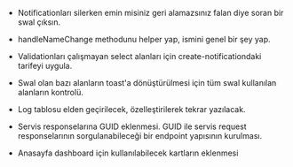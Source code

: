 * Notificationları silerken emin misiniz geri alamazsınız falan diye soran bir swal çıksın.

* handleNameChange methodunu helper yap, ismini genel bir şey yap.
* Validationları çalışmayan select alanları için create-notificationdaki tarifeyi uygula.

* Swal olan bazı alanların toast'a dönüştürülmesi için tüm swal kullanılan alanların kontrolü.

* Log tablosu elden geçirilecek, özelleştirilerek tekrar yazılacak.

* Servis responselarına GUID eklenmesi.
GUID ile servis request responselarının sorgulanabileceği bir endpoint yapısının kurulması.

* Anasayfa dashboard için kullanılabilecek kartların eklenmesi